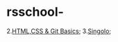 # rsschool-
2.[HTML,CSS & Git Basics](https://Serg051977.github.io/rsschool-cv/index.html);
3.[Singolo](https://serg051977.github.io/singolo/index.html);
